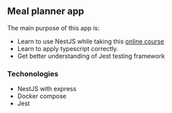 ## Meal planner app

The main purpose of this app is:
- Learn to use NestJS while taking this [online course](https://www.udemy.com/course/nestjs-zero-to-hero)
- Learn to apply typescript correctly.
- Get better understanding of Jest testing framework

### Techonologies

- NestJS with express
- Docker compose
- Jest

